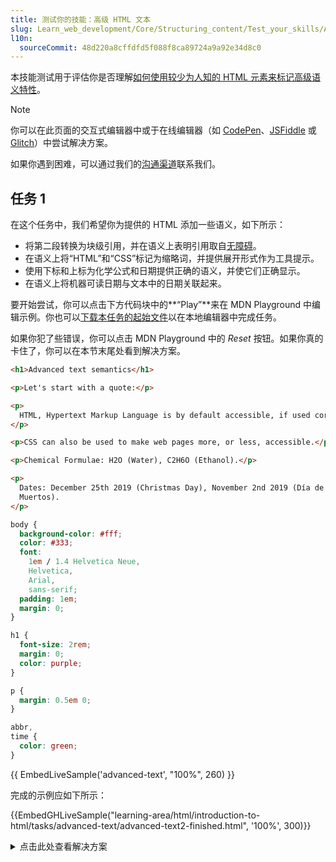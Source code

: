 ```yaml
---
title: 测试你的技能：高级 HTML 文本
slug: Learn_web_development/Core/Structuring_content/Test_your_skills/Advanced_HTML_text
l10n:
  sourceCommit: 48d220a8cffdfd5f088f8ca89724a9a92e34d8c0
---
```


本技能测试用于评估你是否理解[如何使用较少为人知的 HTML 元素来标记高级语义特性](/zh-CN/docs/Learn_web_development/Core/Structuring_content/Advanced_text_features)。

> [!NOTE]
> 你可以在此页面的交互式编辑器中或于在线编辑器（如 [CodePen](https://codepen.io/)、[JSFiddle](https://jsfiddle.net/) 或 [Glitch](https://glitch.com/)）中尝试解决方案。
>
> 如果你遇到困难，可以通过我们的[沟通渠道](/zh-CN/docs/MDN/Community/Communication_channels)联系我们。

## 任务 1

在这个任务中，我们希望你为提供的 HTML 添加一些语义，如下所示：

- 将第二段转换为块级引用，并在语义上表明引用取自[无障碍](/zh-CN/docs/Learn_web_development/Core/Accessibility)。
- 在语义上将“HTML”和“CSS”标记为缩略词，并提供展开形式作为工具提示。
- 使用下标和上标为化学公式和日期提供正确的语义，并使它们正确显示。
- 在语义上将机器可读日期与文本中的日期关联起来。

要开始尝试，你可以点击下方代码块中的**“Play”**来在 MDN Playground 中编辑示例。你也可以[下载本任务的起始文件](https://github.com/mdn/learning-area/blob/main/html/introduction-to-html/tasks/advanced-text/advanced-text2-download.html)以在本地编辑器中完成任务。

如果你犯了些错误，你可以点击 MDN Playground 中的 _Reset_ 按钮。如果你真的卡住了，你可以在本节末尾处看到解决方案。

```html live-sample___advanced-text
<h1>Advanced text semantics</h1>

<p>Let's start with a quote:</p>

<p>
  HTML, Hypertext Markup Language is by default accessible, if used correctly.
</p>

<p>CSS can also be used to make web pages more, or less, accessible.</p>

<p>Chemical Formulae: H2O (Water), C2H6O (Ethanol).</p>

<p>
  Dates: December 25th 2019 (Christmas Day), November 2nd 2019 (Día de los
  Muertos).
</p>
```

```css hidden live-sample___advanced-text
body {
  background-color: #fff;
  color: #333;
  font:
    1em / 1.4 Helvetica Neue,
    Helvetica,
    Arial,
    sans-serif;
  padding: 1em;
  margin: 0;
}

h1 {
  font-size: 2rem;
  margin: 0;
  color: purple;
}

p {
  margin: 0.5em 0;
}

abbr,
time {
  color: green;
}
```

{{ EmbedLiveSample('advanced-text', "100%", 260) }}

完成的示例应如下所示：

{{EmbedGHLiveSample("learning-area/html/introduction-to-html/tasks/advanced-text/advanced-text2-finished.html", '100%', 300)}}

<details>
<summary>点击此处查看解决方案</summary>

你完成的 HTML 应该是这样的：

```html
<h1>Advanced text semantics</h1>

<p>Let's start with a quote:</p>

<blockquote cite="https://developer.mozilla.org/en-US/docs/Learn/Accessibility">
  <p>
    <abbr title="HyperText Markup Language">HTML</abbr>, Hypertext Markup
    Language is by default accessible, if used correctly.
  </p>
</blockquote>

<p>
  <abbr title="Cascading Style Sheets">CSS</abbr>, Cascading Style Sheets, can
  also be used to make web pages more, or less, accessible.
</p>

<p>
  Chemical Formulae: H<sub>2</sub>O (Water), C<sub>2</sub>H<sub>6</sub>O
  (Ethanol).
</p>

<p>
  Dates:
  <time datetime="2019-12-25">December 25<sup>th</sup> 2019</time>
  (Christmas Day),
  <time datetime="2019-11-02">November 2<sup>nd</sup> 2019</time> (Día de los
  Muertos).
</p>
```

</details>

